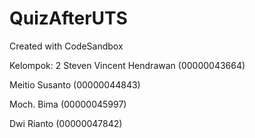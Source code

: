 # QuizAfterUTS
Created with CodeSandbox

Kelompok: 2
Steven Vincent Hendrawan (00000043664)

Meitio Susanto (00000044843)

Moch. Bima (00000045997)

Dwi Rianto (00000047842)
